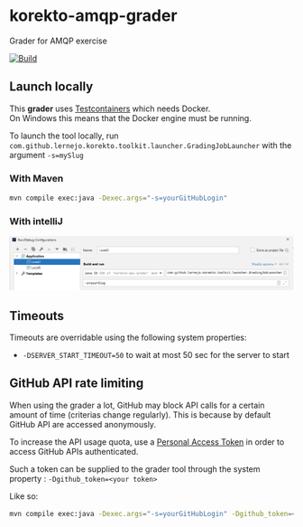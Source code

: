 # korekto-amqp-grader
Grader for AMQP exercise

[![Build](https://github.com/lernejo/korekto-amqp-grader/actions/workflows/build.yml/badge.svg)](https://github.com/lernejo/korekto-amqp-grader/actions)

## Launch locally

This **grader** uses [Testcontainers](https://www.testcontainers.org/) which needs Docker.  
On Windows this means that the Docker engine must be running.

To launch the tool locally, run `com.github.lernejo.korekto.toolkit.launcher.GradingJobLauncher` with the
argument `-s=mySlug`

### With Maven

```bash
mvn compile exec:java -Dexec.args="-s=yourGitHubLogin"
```

### With intelliJ

![Demo Run Configuration](https://raw.githubusercontent.com/lernejo/korekto-toolkit/main/docs/demo_run_configuration.png)

## Timeouts

Timeouts are overridable using the following system properties:
* `-DSERVER_START_TIMEOUT=50` to wait at most 50 sec for the server to start

## GitHub API rate limiting

When using the grader a lot, GitHub may block API calls for a certain amount of time (criterias change regularly).
This is because by default GitHub API are accessed anonymously.

To increase the API usage quota, use a [Personal Access Token](https://docs.github.com/en/authentication/keeping-your-account-and-data-secure/creating-a-personal-access-token) in order to access GitHub APIs authenticated.

Such a token can be supplied to the grader tool through the system property : `-Dgithub_token=<your token>`

Like so:

```bash
mvn compile exec:java -Dexec.args="-s=yourGitHubLogin" -Dgithub_token=<your token>
```
